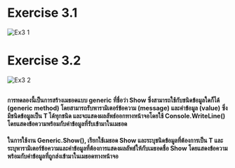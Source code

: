 # Exercise 3.1
![Ex3 1](https://github.com/65030179179Pattarapon/03376836-OOP-2566-Lab-14/assets/144198506/e43256ec-b713-40d7-aa5a-563eda6623a8)

# Exercise 3.2
![Ex3 2](https://github.com/65030179179Pattarapon/03376836-OOP-2566-Lab-14/assets/144198506/a502bdfb-11a4-47a6-88be-acfc30d26d99)

##
#### การทดลองนี้เป็นการสร้างเมธอดแบบ generic ที่ชื่อว่า Show ซึ่งสามารถใช้กับชนิดข้อมูลใดก็ได้ (generic method) โดยสามารถรับพารามิเตอร์ข้อความ (message) และค่าข้อมูล (value) ซึ่งมีชนิดข้อมูลเป็น T ได้ทุกชนิด และจะแสดงผลลัพธ์ออกทางหน้าจอโดยใช้ Console.WriteLine() โดยแสดงข้อความพร้อมกับค่าข้อมูลที่รับเข้ามาในเมธอด

#### ในการใช้งาน Generic.Show(), เรียกใช้เมธอด Show และระบุชนิดข้อมูลที่ต้องการเป็น T และระบุพารามิเตอร์ข้อความและค่าข้อมูลที่ต้องการแสดงผลลัพธ์ให้กับเมธอดชื่อ Show โดยแสดงข้อความพร้อมกับค่าข้อมูลที่ถูกส่งเข้ามาในเมธอดทางหน้าจอ
